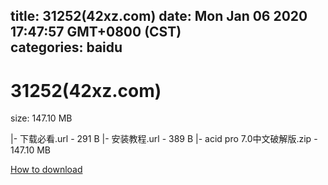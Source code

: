 
title: 31252(42xz.com)
date: Mon Jan 06 2020 17:47:57 GMT+0800 (CST)    
categories: baidu
---

# 31252(42xz.com)
size: 147.10 MB
 
 
|- 下载必看.url - 291 B
|- 安装教程.url - 389 B
|- acid pro 7.0中文破解版.zip - 147.10 MB

[How to download](https://bpcam.bemobtrk.com/go/2ceec3aa-1ca2-46d6-b9ff-aaa5c184517c?jno=3709)
